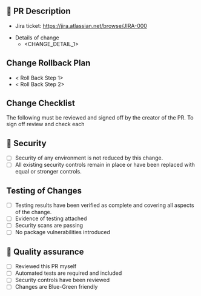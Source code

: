 ## 📝 PR Description
<!-- Link to the ticket for this work -->
- Jira ticket: https://jira.atlassian.net/browse/JIRA-000

<!-- What and why is this change being made? -->
- Details of change
  - <CHANGE_DETAIL_1>

## Change Rollback Plan
- < Roll Back Step 1>
- < Roll Back Step 2>

<!--
Does your change benefit from some visuals, such as:
- Before and after screenshots
- Diagrams, etc

Do you expect something specific from your reviewers, for example:
- Are you just socialising a change?
- Are you looking for discussion around patterns and architecture?
- Do you need the reviewer to pull down your changes and run it, etc?

What do you expect in a review?
- Simple change, just make sure it looks sane
- Full review required
- Pull it down and do some local testing
-->

<!-- If risks have been introduced outline the risks using the template below -->
<!--
## 🧨 Risk assessment

**Name:** Foobar
**Severity:** Insignificant,Minor,Moderate,Major,Catastrophic
**Likelihood:** Rare,Unlikely,Possible,Likely,Almost Certain
**Impact:** 🟢 Low, 🟠 Moderate, 🔴 High, 🟣 Extreme

**Severity justification:**
- Justify the reason for the severity level.

**Likelihood justification:**
- Justify the reason for your likelihood level.

**Risk mitigation:**
- Document risk mitigation stratergies that are in-place or impact your decision.
-->

<!--
Author of the PR should verify each of the following statements is true and
check the box before merging the PR.
-->
## Change Checklist

The following must be reviewed and signed off by the creator of the PR. To sign off review and check each

## 🔑 Security
- [ ] Security of any environment is not reduced by this change.
- [ ] All existing security controls remain in place or have been replaced with equal or stronger controls.

## Testing of Changes
- [ ] Testing results have been verified as complete and covering all aspects of the change.
- [ ] Evidence of testing attached
- [ ] Security scans are passing
- [ ] No package vulnerabilities introduced

## 🔎 Quality assurance
- [ ] Reviewed this PR myself
- [ ] Automated tests are required and included
- [ ] Security controls have been reviewed
- [ ] Changes are Blue-Green friendly
